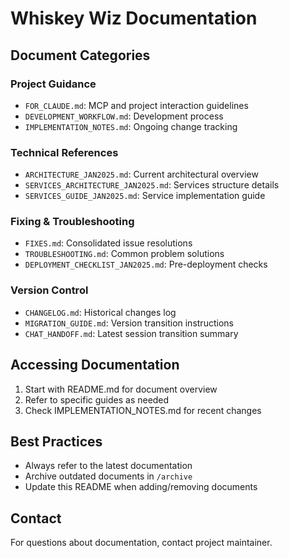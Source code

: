 # Whiskey Wiz Documentation

## Document Categories

### Project Guidance
- `FOR_CLAUDE.md`: MCP and project interaction guidelines
- `DEVELOPMENT_WORKFLOW.md`: Development process
- `IMPLEMENTATION_NOTES.md`: Ongoing change tracking

### Technical References
- `ARCHITECTURE_JAN2025.md`: Current architectural overview
- `SERVICES_ARCHITECTURE_JAN2025.md`: Services structure details
- `SERVICES_GUIDE_JAN2025.md`: Service implementation guide

### Fixing & Troubleshooting
- `FIXES.md`: Consolidated issue resolutions
- `TROUBLESHOOTING.md`: Common problem solutions
- `DEPLOYMENT_CHECKLIST_JAN2025.md`: Pre-deployment checks

### Version Control
- `CHANGELOG.md`: Historical changes log
- `MIGRATION_GUIDE.md`: Version transition instructions
- `CHAT_HANDOFF.md`: Latest session transition summary

## Accessing Documentation
1. Start with README.md for document overview
2. Refer to specific guides as needed
3. Check IMPLEMENTATION_NOTES.md for recent changes

## Best Practices
- Always refer to the latest documentation
- Archive outdated documents in `/archive`
- Update this README when adding/removing documents

## Contact
For questions about documentation, contact project maintainer.
